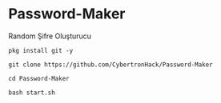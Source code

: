 # Password-Maker
Random Şifre Oluşturucu

```Shell
pkg install git -y

git clone https://github.com/CybertronHack/Password-Maker

cd Password-Maker

bash start.sh
```

